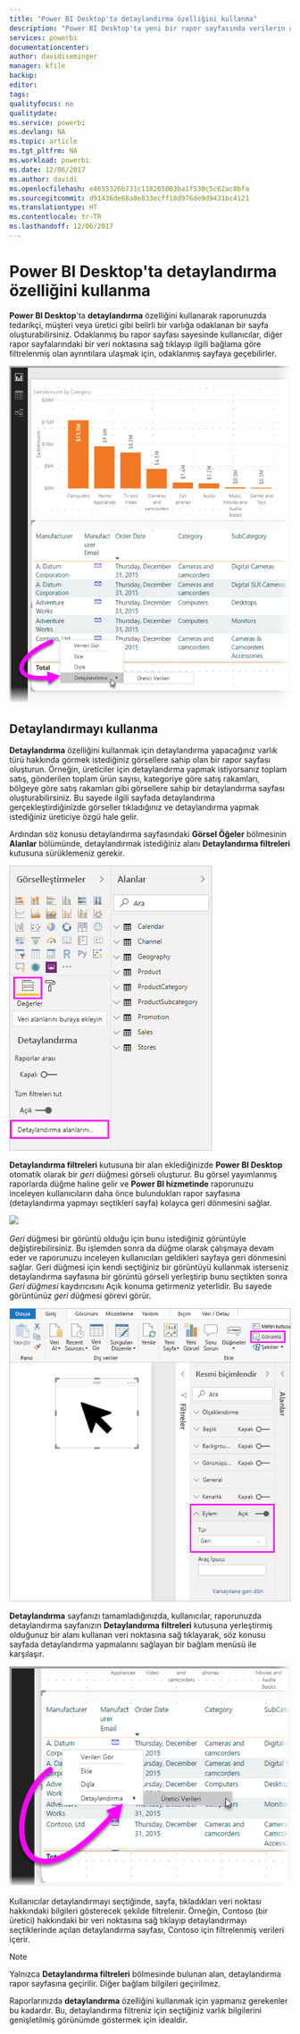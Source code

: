 ```yaml
---
title: "Power BI Desktop'ta detaylandırma özelliğini kullanma"
description: "Power BI Desktop'ta yeni bir rapor sayfasında verilerin ayrıntılarına gitmeyi öğrenin"
services: powerbi
documentationcenter: 
author: davidiseminger
manager: kfile
backup: 
editor: 
tags: 
qualityfocus: no
qualitydate: 
ms.service: powerbi
ms.devlang: NA
ms.topic: article
ms.tgt_pltfrm: NA
ms.workload: powerbi
ms.date: 12/06/2017
ms.author: davidi
ms.openlocfilehash: e4655326b731c118265003ba1f530c5c62ac8bfa
ms.sourcegitcommit: d91436de68a0e833ecff18d976de9d9431bc4121
ms.translationtype: HT
ms.contentlocale: tr-TR
ms.lasthandoff: 12/06/2017
---
```

# <a name="use-drillthrough-in-power-bi-desktop"></a>Power BI Desktop'ta detaylandırma özelliğini kullanma
**Power BI Desktop**'ta **detaylandırma** özelliğini kullanarak raporunuzda tedarikçi, müşteri veya üretici gibi belirli bir varlığa odaklanan bir sayfa oluşturabilirsiniz. Odaklanmış bu rapor sayfası sayesinde kullanıcılar, diğer rapor sayfalarındaki bir veri noktasına sağ tıklayıp ilgili bağlama göre filtrelenmiş olan ayrıntılara ulaşmak için, odaklanmış sayfaya geçebilirler.

![](media/desktop-drillthrough/drillthrough_01.png)

## <a name="using-drillthrough"></a>Detaylandırmayı kullanma
**Detaylandırma** özelliğini kullanmak için detaylandırma yapacağınız varlık türü hakkında görmek istediğiniz görsellere sahip olan bir rapor sayfası oluşturun. Örneğin, üreticiler için detaylandırma yapmak istiyorsanız toplam satış, gönderilen toplam ürün sayısı, kategoriye göre satış rakamları, bölgeye göre satış rakamları gibi görsellere sahip bir detaylandırma sayfası oluşturabilirsiniz. Bu sayede ilgili sayfada detaylandırma gerçekleştirdiğinizde görseller tıkladığınız ve detaylandırma yapmak istediğiniz üreticiye özgü hale gelir.

Ardından söz konusu detaylandırma sayfasındaki **Görsel Öğeler** bölmesinin **Alanlar** bölümünde, detaylandırmak istediğiniz alanı **Detaylandırma filtreleri** kutusuna sürüklemeniz gerekir.

![](media/desktop-drillthrough/drillthrough_02.png)

**Detaylandırma filtreleri** kutusuna bir alan eklediğinizde **Power BI Desktop** otomatik olarak bir *geri* düğmesi görseli oluşturur. Bu görsel yayımlanmış raporlarda düğme haline gelir ve **Power BI hizmetinde** raporunuzu inceleyen kullanıcıların daha önce bulundukları rapor sayfasına (detaylandırma yapmayı seçtikleri sayfa) kolayca geri dönmesini sağlar.

![](media/desktop-drillthrough/drillthrough_03.png)

*Geri* düğmesi bir görüntü olduğu için bunu istediğiniz görüntüyle değiştirebilirsiniz. Bu işlemden sonra da düğme olarak çalışmaya devam eder ve raporunuzu inceleyen kullanıcıları geldikleri sayfaya geri dönmesini sağlar. Geri düğmesi için kendi seçtiğiniz bir görüntüyü kullanmak isterseniz detaylandırma sayfasına bir görüntü görseli yerleştirip bunu seçtikten sonra *Geri düğmesi* kaydırıcısını Açık konuma getirmeniz yeterlidir. Bu sayede görüntünüz *geri* düğmesi görevi görür.

![](media/desktop-drillthrough/drillthrough_05.png)

**Detaylandırma** sayfanızı tamamladığınızda, kullanıcılar, raporunuzda detaylandırma sayfanızın **Detaylandırma filtreleri** kutusuna yerleştirmiş olduğunuz bir alanı kullanan veri noktasına sağ tıklayarak, söz konusu sayfada detaylandırma yapmalarını sağlayan bir bağlam menüsü ile karşılaşır.

![](media/desktop-drillthrough/drillthrough_04.png)

Kullanıcılar detaylandırmayı seçtiğinde, sayfa, tıkladıkları veri noktası hakkındaki bilgileri gösterecek şekilde filtrelenir. Örneğin, Contoso (bir üretici) hakkındaki bir veri noktasına sağ tıklayıp detaylandırmayı seçtiklerinde açılan detaylandırma sayfası, Contoso için filtrelenmiş verileri içerir.

> [!NOTE]
> Yalnızca **Detaylandırma filtreleri** bölmesinde bulunan alan, detaylandırma rapor sayfasına geçirilir. Diğer bağlam bilgileri geçirilmez.
> 
> 

Raporlarınızda **detaylandırma** özelliğini kullanmak için yapmanız gerekenler bu kadardır. Bu, detaylandırma filtreniz için seçtiğiniz varlık bilgilerini genişletilmiş görünümde göstermek için idealdir.

